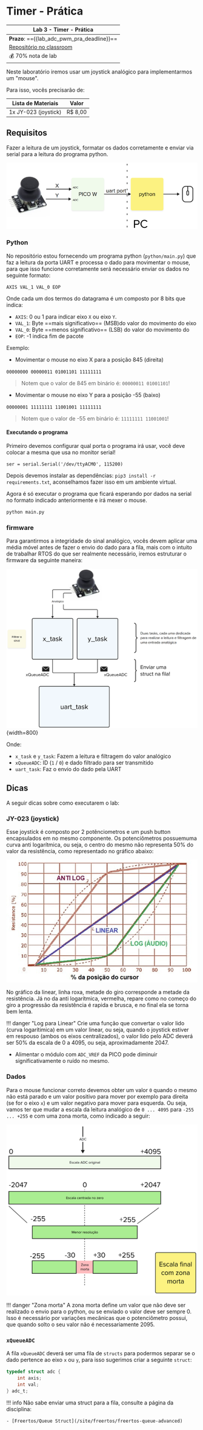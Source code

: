 # Timer - Prática

| Lab 3 - Timer - Prática                                   |
|-----------------------------------------------------------|
| **Prazo**: =={{lab_adc_pwm_pra_deadline}}==               |
| [Repositório no classroom]({{lab_adc_pwm_pra_classroom}}) |
| 💰 70% nota de lab                                        |

Neste laboratório iremos usar um joystick analógico para implementarmos um "mouse".

Para isso, vocês precisarão de:

| Lista de Materiais   | Valor    |
|----------------------|----------|
| 1x JY-023 (joystick) | R$ 8,00 |

## Requisitos

Fazer a leitura de um joystick, formatar os dados corretamente e enviar via serial para a leitura do programa python.

![](imgs/lab-adc-pwm-pra-diagrama.png)

### Python

No repositório estou fornecendo um programa python (`python/main.py`) que faz a leitura da porta UART e processa o dado para movimentar o mouse, para que isso funcione corretamente será necessário enviar os dados no seguinte formato:

```
AXIS VAL_1 VAL_0 EOP
```

Onde cada um dos termos do datagrama é um composto por 8 bits que indica:

- `AXIS`: 0 ou 1 para indicar eixo `X` ou eixo `Y`.
- `VAL_1`: Byte ==mais significativo== (MSB)do valor do movimento do eixo
- `VAL_0`: Byte ==menos significativo== (LSB) do valor do movimento do 
- `EOP`: -1 indica fim de pacote

Exemplo:

- Movimentar o mouse no eixo X para a posição 845 (direita)

`00000000 00000011 01001101 11111111`

> Notem que o valor de 845 em binário é: `00000011 01001101`!

- Movimentar o mouse no eixo Y para a posição -55 (baixo)

`00000001 11111111 11001001 11111111`

> Notem que o valor de -55 em binário é: `11111111 11001001`!

#### Executando o programa

Primeiro devemos configurar qual porta o programa irá usar, você deve colocar a mesma que usa no monitor serial!

```
ser = serial.Serial('/dev/ttyACM0', 115200)
```

Depois devemos instalar as dependências: `pip3 install -r requirements.txt`, aconselhamos fazer isso em um ambiente virtual. 

Agora é só executar o programa que ficará esperando por dados na serial no formato indicado anteriormente e irá mexer o mouse.

```bash
python main.py
```

### firmware

Para garantirmos a integridade do sinal analógico, vocês devem aplicar uma média móvel antes de fazer o envio do dado para a fila, mais com o intuito de trabalhar RTOS do que ser realmente necessário, iremos estruturar o firmware da seguinte maneira:

![](imgs/lab-adc-pwm-pra-rtos.png){width=800}

Onde:

- `x_task` e `y_task`: Fazem a leitura e filtragem do valor analógico
- `xQueueADC`: ID (`1` / `0`) e dado filtrado para ser transmitido
- `uart_task`: Faz o envio do dado pela UART

## Dicas


A seguir dicas sobre como executarem o lab:

###  JY-023 (joystick)

Esse joystick é composto por 2 potênciometros e um  push button encapsulados em no mesmo componente. Os potenciômetros possuemuma curva anti logarítmica, ou seja, o centro do mesmo não representa 50% do valor da resistência, como representado no gráfico abaixo:



![](imgs/potCurves.jpg)

No gráfico da linear, linha roxa, metade do giro corresponde a metade da resistência. Já no da anti logarítmica, vermelha, repare como no começo do giro a progressão da resistência é rapida e brusca, e no final ela se torna bem lenta.



!!! danger "Log para Linear"
    Crie uma função que convertar o valor lido (curva logarítimica) em um valor linear, ou seja, quando o joystick estiver em respouso (ambos os eixos centralizados), o valor lido pelo ADC deverá ser 50% da escala de 0 a 4095, ou seja, aproximadamente 2047.


- Alimentar o módulo com `ADC_VREF` da PICO pode diminuir significativamente o ruído no mesmo.

### Dados

Para o mouse funcionar correto devemos obter um valor `0` quando o mesmo não está parado e um valor positivo para mover por exemplo para direita (se for o eixo `x`) e um valor negativo para mover para esquerda. Ou seja, vamos ter que mudar a escala da leitura analógico de `0 ... 4095` para `-255 ... +255` e com uma zona morta, como indicado a seguir:

![](imgs/lab-adc-pwm-pra-escala.png)

!!! danger "Zona morta"
    A zona morta define um valor que não deve ser realizado o envio para o python, ou se enviado o valor deve ser sempre 0. Isso é necessário por variações mecânicas que o potenciômetro possui, que quando solto o seu valor não é necessariamente 2095.

### `xQueueADC` 

A fila `xQueueADC` deverá ser uma fila de `structs` para podermos separar se o dado pertence ao eixo `x` ou `y`, para isso sugerimos criar a seguinte `struct`:

```c
typedef struct adc {
    int axis;
    int val;
} adc_t;
```

!!! info
    Não sabe enviar uma struct para a fila, consulte a página da disciplina:
    
    - [Freertos/Queue Struct](/site/freertos/freertos-queue-advanced)

